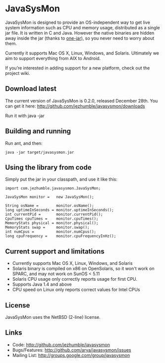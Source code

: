 JavaSysMon
==========

JavaSysMon is designed to provide an OS-independent way to get live system information such as CPU and memory usage, distributed as a single jar file. It is written in C and Java. However the native binaries are hidden away inside the jar (thanks to [one-jar](http://one-jar.sourceforge.net/)), so you never need to worry about them.

Currently it supports Mac OS X, Linux, Windows, and Solaris. Ultimately we aim to support everything from AIX to Android.

If you’re interested in adding support for a new platform, check out the project wiki.

Download latest
---------------

The current version of JavaSysMon is 0.2.0, released December 28th. You can get it here: http://github.com/jezhumble/javasysmon/downloads

Run it with java -jar

Building and running
--------------------

Run ant, and then:

    java -jar target/javasysmon.jar

Using the library from code
---------------------------

Simply put the jar in your classpath, and use it like this:

    import com.jezhumble.javasysmon.JavaSysMon;
       
    JavaSysMon monitor =   new JavaSysMon();
    
    String osName =        monitor.osName();
    long uptimeInSeconds = monitor.uptimeInSeconds();
    int currentPid =       monitor.currentPid();
    CpuTimes cpuTimes =	   monitor.cpuTimes();
    MemoryStats physical = monitor.physical();
    MemoryStats swap =     monitor.swap();
    int numCpus =          monitor.numCpus();
    long cpuFrequency =    monitor.cpuFrequencyInHz();

Current support and limitations
-------------------------------

* Currently supports Mac OS X, Linux, Windows, and Solaris
* Solaris binary is compiled on x86 on OpenSolaris, so it won't work on SPARC, and may not work on SunOS < 5.11
* Solaris CPU usage only correctly reports usage for first CPU.
* Supports Java 1.4 and above
* CPU speed on Linux only reports correct values for Intel CPUs

License
-------

JavaSysMon uses the NetBSD (2-line) license.

Links
-----

* Code: http://github.com/jezhumble/javasysmon
* Bugs/Features: http://github.com/arya/javasysmon/issues
* Mailing List: http://groups.google.com/group/javasysmon
